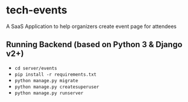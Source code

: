 # tech-events
A SaaS Application to help organizers create event page for attendees 

## Running Backend (based on Python 3 & Django v2+)
- `cd server/events`
- `pip install -r requirements.txt`
- `python manage.py migrate`
- `python manage.py createsuperuser`
- `python manage.py runserver`